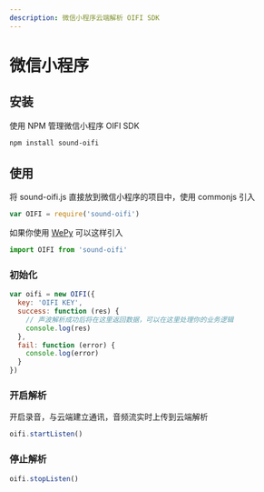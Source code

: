 ```yaml
---
description: 微信小程序云端解析 OIFI SDK
---
```


# 微信小程序

## 安装

使用 NPM 管理微信小程序 OIFI SDK

```bash
npm install sound-oifi
```

## 使用

将 sound-oifi.js 直接放到微信小程序的项目中，使用 commonjs 引入

```javascript
var OIFI = require('sound-oifi')
```

如果你使用 [WePy](https://github.com/Tencent/wepy) 可以这样引入

```javascript
import OIFI from 'sound-oifi'
```

### 初始化

```javascript
var oifi = new OIFI({
  key: 'OIFI KEY',
  success: function (res) {
    // 声波解析成功后将在这里返回数据，可以在这里处理你的业务逻辑
    console.log(res)
  },
  fail: function (error) {
    console.log(error)
  }
})
```

### 开启解析

开启录音，与云端建立通讯，音频流实时上传到云端解析

```javascript
oifi.startListen()
```

### 停止解析

```javascript
oifi.stopListen()
```